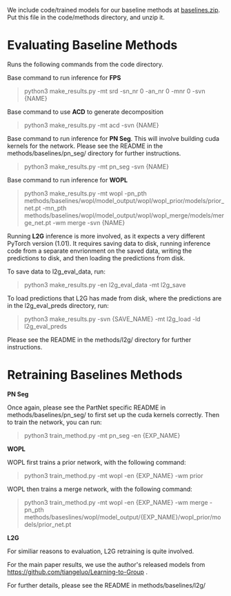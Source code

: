 We include code/trained models for our baseline methods at [baselines.zip](https://drive.google.com/file/d/1kEJHQsLJCy_XnrQNkj-ZvpDc_oZRtlSy/view?usp=sharing). Put this file in the code/methods directory, and unzip it. 

# Evaluating Baseline Methods

Runs the following commands from the code directory.

Base command to run inference for **FPS**

> python3 make_results.py -mt srd -sn_nr 0 -an_nr 0 -mnr 0 -svn {NAME}

Base command to use **ACD** to generate decomposition

> python3 make_results.py -mt acd -svn {NAME}

Base command to run inference for **PN Seg**. This will involve building cuda kernels for the network. Please see the README in the methods/baselines/pn_seg/ directory for further instructions.

> python3 make_results.py -mt pn_seg -svn {NAME}

Base command to run inference for **WOPL**

> python3 make_results.py -mt wopl -pn_pth methods/baselines/wopl/model_output/wopl/wopl_prior/models/prior_net.pt -mn_pth methods/baselines/wopl/model_output/wopl/wopl_merge/models/merge_net.pt -wm merge -svn {NAME}

Running **L2G** inference is more involved, as it expects a very different PyTorch version (1.01). It requires saving data to disk, running inference code from a separate envrionment on the saved data, writing the predictions to disk, and then loading the predictions from disk.

To save data to l2g_eval_data, run:

> python3 make_results.py -en l2g_eval_data -mt l2g_save

To load predictions that L2G has made from disk, where the predictions are in the l2g_eval_preds directory, run:

> python3 make_results.py -svn {SAVE_NAME} -mt l2g_load -ld l2g_eval_preds

Please see the README in the methods/l2g/ directory for further instructions.

# Retraining Baselines Methods

**PN Seg**

Once again, please see the PartNet specific README in methods/baselines/pn_seg/ to first set up the cuda kernels correctly. Then to train the network, you can run:

> python3 train_method.py -mt pn_seg -en {EXP_NAME}

**WOPL**

WOPL first trains a prior network, with the following command:

> python3 train_method.py -mt wopl -en {EXP_NAME} -wm prior

WOPL then trains a merge network, with the following command:

> python3 train_method.py -mt wopl -en {EXP_NAME} -wm merge -pn_pth methods/baseslines/wopl/model_output/{EXP_NAME}/wopl_prior/models/prior_net.pt

**L2G**

For similiar reasons to evaluation, L2G retraining is quite involved.

For the main paper results, we use the author's released models from https://github.com/tiangeluo/Learning-to-Group .

For further details, please see the README in methods/baselines/l2g/

